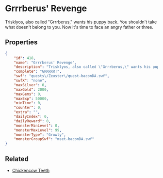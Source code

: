 # Grrrberus' Revenge

Trisklyos, also called "Grrrberus," wants his puppy back.  You shouldn't take what doesn't belong to you. Now it's time to face an angry father or three.

## Properties

```json
{
    "id": 418,
    "name": "Grrrberus' Revenge",
    "description": "Trisklyos, also called \"Grrrberus,\" wants his puppy back.  You shouldn't take what doesn't belong to you. Now it's time to face an angry father or three.",
    "complete": "GRRRRR!",
    "swf": "quests\/Zeuster\/quest-baconDA.swf",
    "swfX": "none",
    "maxSilver": 0,
    "maxGold": 2000,
    "maxGems": 0,
    "maxExp": 50000,
    "minTime": 0,
    "counter": 0,
    "extra": "",
    "dailyIndex": 0,
    "dailyReward": 0,
    "monsterMinLevel": 0,
    "monsterMaxLevel": 99,
    "monsterType": "Growly",
    "monsterGroupSwf": "mset-baconDA.swf"
}
```

## Related

- [Chickencow Teeth](../items/2472-chickencow-teeth.md)

